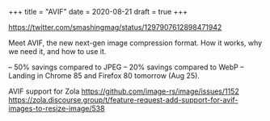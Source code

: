 +++
title = "AVIF"
date = 2020-08-21
draft = true
+++


https://twitter.com/smashingmag/status/1297907612898471942

 Meet AVIF, the new next-gen image compression format. How it works, why we need it, and how to use it.

– 50% savings compared to JPEG
– 20% savings compared to WebP
– Landing in Chrome 85 and Firefox 80 tomorrow (Aug 25).

AVIF support for Zola
https://github.com/image-rs/image/issues/1152
https://zola.discourse.group/t/feature-request-add-support-for-avif-images-to-resize-image/538